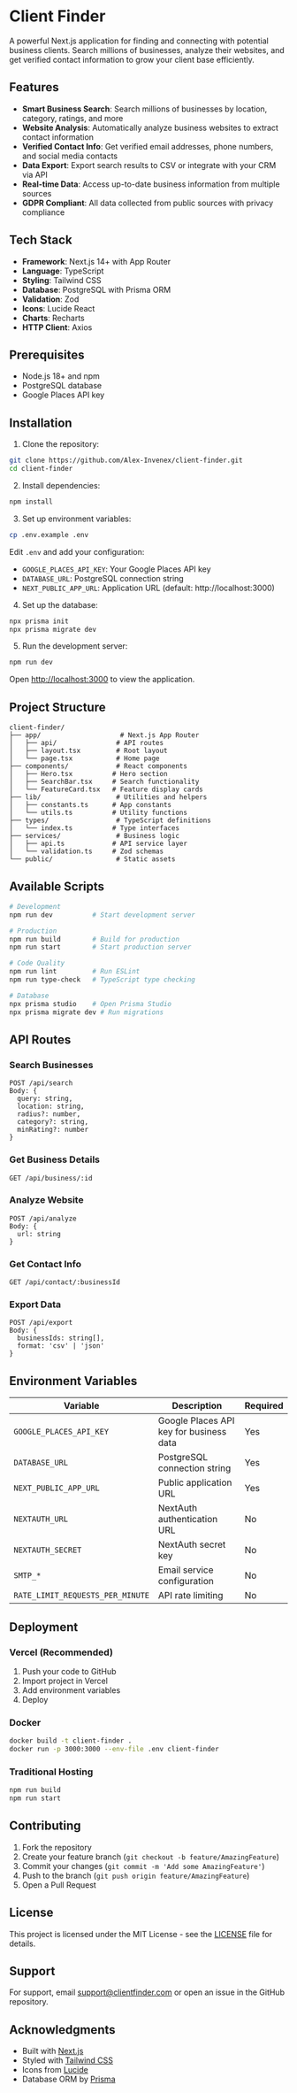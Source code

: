 # Client Finder

A powerful Next.js application for finding and connecting with potential business clients. Search millions of businesses, analyze their websites, and get verified contact information to grow your client base efficiently.

## Features

- **Smart Business Search**: Search millions of businesses by location, category, ratings, and more
- **Website Analysis**: Automatically analyze business websites to extract contact information
- **Verified Contact Info**: Get verified email addresses, phone numbers, and social media contacts
- **Data Export**: Export search results to CSV or integrate with your CRM via API
- **Real-time Data**: Access up-to-date business information from multiple sources
- **GDPR Compliant**: All data collected from public sources with privacy compliance

## Tech Stack

- **Framework**: Next.js 14+ with App Router
- **Language**: TypeScript
- **Styling**: Tailwind CSS
- **Database**: PostgreSQL with Prisma ORM
- **Validation**: Zod
- **Icons**: Lucide React
- **Charts**: Recharts
- **HTTP Client**: Axios

## Prerequisites

- Node.js 18+ and npm
- PostgreSQL database
- Google Places API key

## Installation

1. Clone the repository:
```bash
git clone https://github.com/Alex-Invenex/client-finder.git
cd client-finder
```

2. Install dependencies:
```bash
npm install
```

3. Set up environment variables:
```bash
cp .env.example .env
```

Edit `.env` and add your configuration:
- `GOOGLE_PLACES_API_KEY`: Your Google Places API key
- `DATABASE_URL`: PostgreSQL connection string
- `NEXT_PUBLIC_APP_URL`: Application URL (default: http://localhost:3000)

4. Set up the database:
```bash
npx prisma init
npx prisma migrate dev
```

5. Run the development server:
```bash
npm run dev
```

Open [http://localhost:3000](http://localhost:3000) to view the application.

## Project Structure

```
client-finder/
├── app/                    # Next.js App Router
│   ├── api/               # API routes
│   ├── layout.tsx         # Root layout
│   └── page.tsx           # Home page
├── components/            # React components
│   ├── Hero.tsx          # Hero section
│   ├── SearchBar.tsx     # Search functionality
│   └── FeatureCard.tsx   # Feature display cards
├── lib/                   # Utilities and helpers
│   ├── constants.ts      # App constants
│   └── utils.ts          # Utility functions
├── types/                 # TypeScript definitions
│   └── index.ts          # Type interfaces
├── services/              # Business logic
│   ├── api.ts            # API service layer
│   └── validation.ts     # Zod schemas
└── public/                # Static assets
```

## Available Scripts

```bash
# Development
npm run dev          # Start development server

# Production
npm run build        # Build for production
npm run start        # Start production server

# Code Quality
npm run lint         # Run ESLint
npm run type-check   # TypeScript type checking

# Database
npx prisma studio    # Open Prisma Studio
npx prisma migrate dev # Run migrations
```

## API Routes

### Search Businesses
```
POST /api/search
Body: {
  query: string,
  location: string,
  radius?: number,
  category?: string,
  minRating?: number
}
```

### Get Business Details
```
GET /api/business/:id
```

### Analyze Website
```
POST /api/analyze
Body: {
  url: string
}
```

### Get Contact Info
```
GET /api/contact/:businessId
```

### Export Data
```
POST /api/export
Body: {
  businessIds: string[],
  format: 'csv' | 'json'
}
```

## Environment Variables

| Variable | Description | Required |
|----------|-------------|----------|
| `GOOGLE_PLACES_API_KEY` | Google Places API key for business data | Yes |
| `DATABASE_URL` | PostgreSQL connection string | Yes |
| `NEXT_PUBLIC_APP_URL` | Public application URL | Yes |
| `NEXTAUTH_URL` | NextAuth authentication URL | No |
| `NEXTAUTH_SECRET` | NextAuth secret key | No |
| `SMTP_*` | Email service configuration | No |
| `RATE_LIMIT_REQUESTS_PER_MINUTE` | API rate limiting | No |

## Deployment

### Vercel (Recommended)
1. Push your code to GitHub
2. Import project in Vercel
3. Add environment variables
4. Deploy

### Docker
```bash
docker build -t client-finder .
docker run -p 3000:3000 --env-file .env client-finder
```

### Traditional Hosting
```bash
npm run build
npm run start
```

## Contributing

1. Fork the repository
2. Create your feature branch (`git checkout -b feature/AmazingFeature`)
3. Commit your changes (`git commit -m 'Add some AmazingFeature'`)
4. Push to the branch (`git push origin feature/AmazingFeature`)
5. Open a Pull Request

## License

This project is licensed under the MIT License - see the [LICENSE](LICENSE) file for details.

## Support

For support, email support@clientfinder.com or open an issue in the GitHub repository.

## Acknowledgments

- Built with [Next.js](https://nextjs.org/)
- Styled with [Tailwind CSS](https://tailwindcss.com/)
- Icons from [Lucide](https://lucide.dev/)
- Database ORM by [Prisma](https://www.prisma.io/)